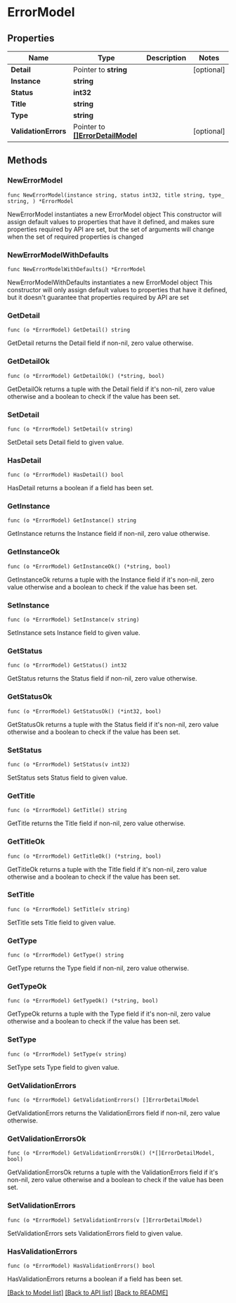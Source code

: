 # ErrorModel

## Properties

Name | Type | Description | Notes
------------ | ------------- | ------------- | -------------
**Detail** | Pointer to **string** |  | [optional] 
**Instance** | **string** |  | 
**Status** | **int32** |  | 
**Title** | **string** |  | 
**Type** | **string** |  | 
**ValidationErrors** | Pointer to [**[]ErrorDetailModel**](ErrorDetailModel.md) |  | [optional] 

## Methods

### NewErrorModel

`func NewErrorModel(instance string, status int32, title string, type_ string, ) *ErrorModel`

NewErrorModel instantiates a new ErrorModel object
This constructor will assign default values to properties that have it defined,
and makes sure properties required by API are set, but the set of arguments
will change when the set of required properties is changed

### NewErrorModelWithDefaults

`func NewErrorModelWithDefaults() *ErrorModel`

NewErrorModelWithDefaults instantiates a new ErrorModel object
This constructor will only assign default values to properties that have it defined,
but it doesn't guarantee that properties required by API are set

### GetDetail

`func (o *ErrorModel) GetDetail() string`

GetDetail returns the Detail field if non-nil, zero value otherwise.

### GetDetailOk

`func (o *ErrorModel) GetDetailOk() (*string, bool)`

GetDetailOk returns a tuple with the Detail field if it's non-nil, zero value otherwise
and a boolean to check if the value has been set.

### SetDetail

`func (o *ErrorModel) SetDetail(v string)`

SetDetail sets Detail field to given value.

### HasDetail

`func (o *ErrorModel) HasDetail() bool`

HasDetail returns a boolean if a field has been set.

### GetInstance

`func (o *ErrorModel) GetInstance() string`

GetInstance returns the Instance field if non-nil, zero value otherwise.

### GetInstanceOk

`func (o *ErrorModel) GetInstanceOk() (*string, bool)`

GetInstanceOk returns a tuple with the Instance field if it's non-nil, zero value otherwise
and a boolean to check if the value has been set.

### SetInstance

`func (o *ErrorModel) SetInstance(v string)`

SetInstance sets Instance field to given value.


### GetStatus

`func (o *ErrorModel) GetStatus() int32`

GetStatus returns the Status field if non-nil, zero value otherwise.

### GetStatusOk

`func (o *ErrorModel) GetStatusOk() (*int32, bool)`

GetStatusOk returns a tuple with the Status field if it's non-nil, zero value otherwise
and a boolean to check if the value has been set.

### SetStatus

`func (o *ErrorModel) SetStatus(v int32)`

SetStatus sets Status field to given value.


### GetTitle

`func (o *ErrorModel) GetTitle() string`

GetTitle returns the Title field if non-nil, zero value otherwise.

### GetTitleOk

`func (o *ErrorModel) GetTitleOk() (*string, bool)`

GetTitleOk returns a tuple with the Title field if it's non-nil, zero value otherwise
and a boolean to check if the value has been set.

### SetTitle

`func (o *ErrorModel) SetTitle(v string)`

SetTitle sets Title field to given value.


### GetType

`func (o *ErrorModel) GetType() string`

GetType returns the Type field if non-nil, zero value otherwise.

### GetTypeOk

`func (o *ErrorModel) GetTypeOk() (*string, bool)`

GetTypeOk returns a tuple with the Type field if it's non-nil, zero value otherwise
and a boolean to check if the value has been set.

### SetType

`func (o *ErrorModel) SetType(v string)`

SetType sets Type field to given value.


### GetValidationErrors

`func (o *ErrorModel) GetValidationErrors() []ErrorDetailModel`

GetValidationErrors returns the ValidationErrors field if non-nil, zero value otherwise.

### GetValidationErrorsOk

`func (o *ErrorModel) GetValidationErrorsOk() (*[]ErrorDetailModel, bool)`

GetValidationErrorsOk returns a tuple with the ValidationErrors field if it's non-nil, zero value otherwise
and a boolean to check if the value has been set.

### SetValidationErrors

`func (o *ErrorModel) SetValidationErrors(v []ErrorDetailModel)`

SetValidationErrors sets ValidationErrors field to given value.

### HasValidationErrors

`func (o *ErrorModel) HasValidationErrors() bool`

HasValidationErrors returns a boolean if a field has been set.


[[Back to Model list]](../README.md#documentation-for-models) [[Back to API list]](../README.md#documentation-for-api-endpoints) [[Back to README]](../README.md)


